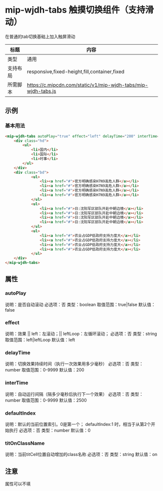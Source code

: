 # mip-wjdh-tabs 触摸切换组件（支持滑动）

在普通的tab切换基础上加入触屏滑动

标题|内容
----|----
类型|通用
支持布局|responsive,fixed-height,fill,container,fixed
所需脚本|https://c.mipcdn.com/static/v1/mip-wjdh-tabs/mip-wjdh-tabs.js

## 示例

### 基本用法
```html
<mip-wjdh-tabs autoPlay="true" effect="left" delayTime="200" interTime="2500" defaultIndex="0" titOnClassName="on">
    <div class="hd">
        <ul>
            <li>国内</li>
            <li>国际</li>
            <li>时事</li>
        </ul>
    </div>
    <div class="bd">
            <ul>
                <li><a href="#">官方明确感染H7N9高危人群</a></li>
                <li><a href="#">官方明确感染H7N9高危人群</a></li>
                <li><a href="#">官方明确感染H7N9高危人群</a></li>
                <li><a href="#">官方明确感染H7N9高危人群</a></li>
            </ul>
            <ul>
                <li><a href="#">日:沈阳军区部队开赴中朝边境</a></li>
                <li><a href="#">日:沈阳军区部队开赴中朝边境</a></li>
                <li><a href="#">日:沈阳军区部队开赴中朝边境</a></li>
                <li><a href="#">日:沈阳军区部队开赴中朝边境</a></li>
            </ul>
            <ul>
                <li><a href="#">农业占GDP低政府支持力度大</a></li>
                <li><a href="#">农业占GDP低政府支持力度大</a></li>
                <li><a href="#">农业占GDP低政府支持力度大</a></li>
                <li><a href="#">农业占GDP低政府支持力度大</a></li>
            </ul>
    </div>
</mip-wjdh-tabs>
```

## 属性

### autoPlay

说明：是否自动滚动
必选项：否
类型：boolean
取值范围：true|false
默认值：false

### effect

说明：效果 || left：左滚动；|| leftLoop：左循环滚动；
必选项：否
类型：string
取值范围：left|leftLoop
默认值：left

### delayTime

说明：切换效果持续时间（执行一次效果用多少毫秒）
必选项：否
类型：number
取值范围：0-9999
默认值：200

### interTime

说明：自动运行间隔（隔多少毫秒后执行下一个效果）
必选项：否
类型：number
取值范围：0-9999
默认值：2500

### defaultIndex

说明：默认的当前位置索引。0是第一个； defaultIndex:1 时，相当于从第2个开始执行
必选项：否
类型：number
默认值：0

### titOnClassName

说明：当前titCell位置自动增加的class名称
必选项：否
类型：string
默认值：on

## 注意
属性可以不填